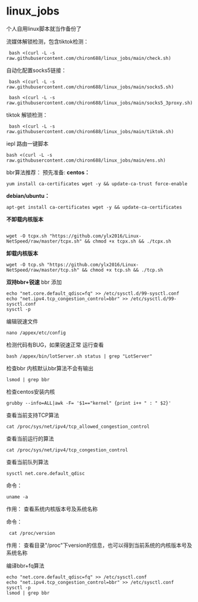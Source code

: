 # linux_jobs

个人自用linux脚本就当作备份了

流媒体解锁检测，包含tiktok检测：
```shell
 bash <(curl -L -s raw.githubusercontent.com/chiron688/linux_jobs/main/check.sh)
```
自动化配置socks5链接：
```shell
 bash <(curl -L -s raw.githubusercontent.com/chiron688/linux_jobs/main/socks5.sh)
```
```shell
 bash <(curl -L -s raw.githubusercontent.com/chiron688/linux_jobs/main/socks5_3proxy.sh)
```

tiktok 解锁检测：
```shell
 bash <(curl -L -s raw.githubusercontent.com/chiron688/linux_jobs/main/tiktok.sh)
```

iepl 路由一键脚本
```shell
bash <(curl -L -s raw.githubusercontent.com/chiron688/linux_jobs/main/ens.sh)
```

bbr算法推荐：
预先准备:
**centos：**

```shell
yum install ca-certificates wget -y && update-ca-trust force-enable
```

**debian/ubuntu：**

```shell
apt-get install ca-certificates wget -y && update-ca-certificates
```

**不卸载内核版本**

```shell

wget -O tcpx.sh "https://github.com/ylx2016/Linux-NetSpeed/raw/master/tcpx.sh" && chmod +x tcpx.sh && ./tcpx.sh
```

**卸载内核版本**

```shell
wget -O tcp.sh "https://github.com/ylx2016/Linux-NetSpeed/raw/master/tcp.sh" && chmod +x tcp.sh && ./tcp.sh
```

**双持bbr+锐速**
bbr 添加

```shell
echo "net.core.default_qdisc=fq" >> /etc/sysctl.d/99-sysctl.conf
echo "net.ipv4.tcp_congestion_control=bbr" >> /etc/sysctl.d/99-sysctl.conf
sysctl -p
```

编辑锐速文件

```shell
nano /appex/etc/config
```

检测代码有BUG，如果锐速正常 运行查看

```shell
bash /appex/bin/lotServer.sh status | grep "LotServer"
```

检查bbr 内核默认bbr算法不会有输出

```shell
lsmod | grep bbr
```

检查centos安装内核

```shell
grubby --info=ALL|awk -F= '$1=="kernel" {print i++ " : " $2}'
```

查看当前支持TCP算法

```shell
cat /proc/sys/net/ipv4/tcp_allowed_congestion_control
```

查看当前运行的算法

```shell
cat /proc/sys/net/ipv4/tcp_congestion_control
```

查看当前队列算法

```shell
sysctl net.core.default_qdisc
```

命令：

```shell
uname -a
```

作用： 查看系统内核版本号及系统名称

命令：

```shell
 cat /proc/version
```

作用： 查看目录"/proc"下version的信息，也可以得到当前系统的内核版本号及系统名称

编译bbr+fq算法

```shell
echo "net.core.default_qdisc=fq" >> /etc/sysctl.conf
echo "net.ipv4.tcp_congestion_control=bbr" >> /etc/sysctl.conf
sysctl -p
lsmod | grep bbr
```
